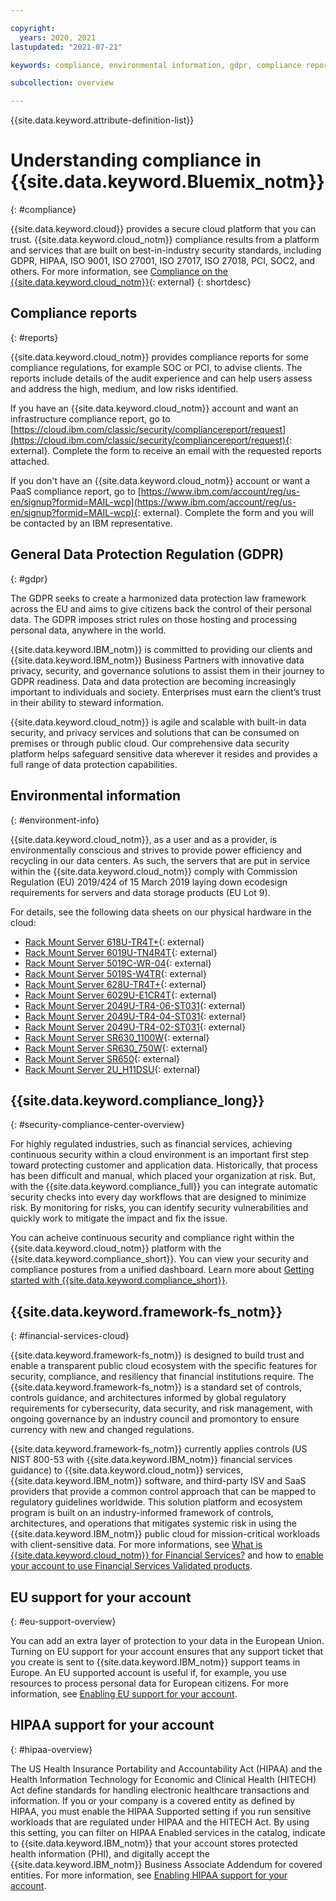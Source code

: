 ```yaml
---

copyright:
  years: 2020, 2021
lastupdated: "2021-07-21"

keywords: compliance, environmental information, gdpr, compliance reports, financial services, compliance settings, compliance features

subcollection: overview

---
```


{{site.data.keyword.attribute-definition-list}}

# Understanding compliance in {{site.data.keyword.Bluemix_notm}}
{: #compliance}

{{site.data.keyword.cloud}} provides a secure cloud platform that you can trust. {{site.data.keyword.cloud_notm}} compliance results from a platform and services that are built on best-in-industry security standards, including GDPR, HIPAA, ISO 9001, ISO 27001, ISO 27017, ISO 27018, PCI, SOC2, and others. For more information, see [Compliance on the {{site.data.keyword.cloud_notm}}](https://www.ibm.com/cloud/compliance){: external}
{: shortdesc}

## Compliance reports
{: #reports}

{{site.data.keyword.cloud_notm}} provides compliance reports for some compliance regulations, for example SOC or PCI, to advise clients. The reports include details of the audit experience and can help users assess and address the high, medium, and low risks identified.

If you have an {{site.data.keyword.cloud_notm}} account and want an infrastructure compliance report, go to [https://cloud.ibm.com/classic/security/compliancereport/request](https://cloud.ibm.com/classic/security/compliancereport/request){: external}. Complete the form to receive an email with the requested reports attached.

If you don't have an {{site.data.keyword.cloud_notm}} account or want a PaaS compliance report, go to [https://www.ibm.com/account/reg/us-en/signup?formid=MAIL-wcp](https://www.ibm.com/account/reg/us-en/signup?formid=MAIL-wcp){: external}. Complete the form and you will be contacted by an IBM representative.

## General Data Protection Regulation (GDPR)
{: #gdpr}

The GDPR seeks to create a harmonized data protection law framework across the EU and aims to give citizens back the control of their personal data. The GDPR imposes strict rules on those hosting and processing personal data, anywhere in the world.

{{site.data.keyword.IBM_notm}} is committed to providing our clients and {{site.data.keyword.IBM_notm}} Business Partners with innovative data privacy, security, and governance solutions to assist them in their journey to GDPR readiness. Data and data protection are becoming increasingly important to individuals and society. Enterprises must earn the client’s trust in their ability to steward information.

{{site.data.keyword.cloud_notm}} is agile and scalable with built-in data security, and privacy services and solutions that can be consumed on premises or through public cloud. Our comprehensive data security platform helps safeguard sensitive data wherever it resides and provides a full range of data protection capabilities.

## Environmental information
{: #environment-info}

{{site.data.keyword.cloud_notm}}, as a user and as a provider, is environmentally conscious and strives to provide power efficiency and recycling in our data centers. As such, the servers that are put in service within the {{site.data.keyword.cloud_notm}} comply with Commission Regulation (EU) 2019/424 of 15 March 2019 laying down ecodesign requirements for servers and data storage products (EU Lot 9).

For details, see the following data sheets on our physical hardware in the cloud:
* [Rack Mount Server 618U-TR4T+](https://cloud.ibm.com/media/docs/downloads/environment-info-datasheets/1U_X10DRU-i+.pdf){: external}
* [Rack Mount Server 6019U-TN4R4T](https://cloud.ibm.com/media/docs/downloads/environment-info-datasheets/1U_X11DPU.pdf){: external}
* [Rack Mount Server 5019C-WR-04](https://cloud.ibm.com/media/docs/downloads/environment-info-datasheets/1U_X11SCW.pdf){: external}
* [Rack Mount Server 5019S-W4TR](https://cloud.ibm.com/media/docs/downloads/environment-info-datasheets/1U_X11SSW-4TF.pdf){: external}
* [Rack Mount Server 628U-TR4T+](https://cloud.ibm.com/media/docs/downloads/environment-info-datasheets/2U_X10DRU-i+.pdf){: external}
* [Rack Mount Server 6029U-E1CR4T](https://cloud.ibm.com/media/docs/downloads/environment-info-datasheets/2U_X11DPU.pdf){: external}
* [Rack Mount Server 2049U-TR4-06-ST031](https://cloud.ibm.com/media/docs/downloads/environment-info-datasheets/2U_X11QPH+BM.pdf){: external}
* [Rack Mount Server 2049U-TR4-04-ST031](https://cloud.ibm.com/media/docs/downloads/environment-info-datasheets/2U_X11QPH+NG%20BP.pdf){: external}
* [Rack Mount Server 2049U-TR4-02-ST031](https://cloud.ibm.com/media/docs/downloads/environment-info-datasheets/2U_X11QPH+NG%20woBP.pdf){: external}
* [Rack Mount Server SR630_1100W](https://cloud.ibm.com/media/docs/downloads/environment-info-datasheets/SR630_1100W.pdf){: external}
* [Rack Mount Server SR630_750W](https://cloud.ibm.com/media/docs/downloads/environment-info-datasheets/SR630_750W.pdf){: external}
* [Rack Mount Server SR650](https://cloud.ibm.com/media/docs/downloads/environment-info-datasheets/SR650.pdf){: external}
* [Rack Mount Server 2U_H11DSU](https://cloud.ibm.com/media/docs/downloads/environment-info-datasheets/2U_H11DSU.pdf){: external}

## {{site.data.keyword.compliance_long}}
{: #security-compliance-center-overview}

For highly regulated industries, such as financial services, achieving continuous security within a cloud environment is an important first step toward protecting customer and application data. Historically, that process has been difficult and manual, which placed your organization at risk. But, with the {{site.data.keyword.compliance_full}} you can integrate automatic security checks into every day workflows that are designed to minimize risk. By monitoring for risks, you can identify security vulnerabilities and quickly work to mitigate the impact and fix the issue.

You can acheive continuous security and compliance right within the {{site.data.keyword.cloud_notm}} platform with the {{site.data.keyword.compliance_short}}. You can view your security and compliance postures from a unified dashboard. Learn more about [Getting started with {{site.data.keyword.compliance_short}}](/docs/security-compliance?topic=security-compliance-getting-started).


## {{site.data.keyword.framework-fs_notm}}
{: #financial-services-cloud}

{{site.data.keyword.framework-fs_notm}} is designed to build trust and enable a transparent public cloud ecosystem with the specific features for security, compliance, and resiliency that financial institutions require. The {{site.data.keyword.framework-fs_notm}} is a standard set of controls, controls guidance, and architectures informed by global regulatory requirements for cybersecurity, data security, and risk management, with ongoing governance by an industry council and promontory to ensure currency with new and changed regulations. 

{{site.data.keyword.framework-fs_notm}} currently applies controls (US NIST 800-53 with {{site.data.keyword.IBM_notm}} financial services guidance) to {{site.data.keyword.cloud_notm}} services, {{site.data.keyword.IBM_notm}} software, and third-party ISV and SaaS providers that provide a common control approach that can be mapped to regulatory guidelines worldwide. This solution platform and ecosystem program is built on an industry-informed framework of controls, architectures, and operations that mitigates systemic risk in using the {{site.data.keyword.IBM_notm}} public cloud for mission-critical workloads with client-sensitive data. For more informations, see [What is {{site.data.keyword.cloud_notm}} for Financial Services?](/docs/overview?topic=overview-what-is-fscloud) and how to [enable your account to use Financial Services Validated products](/docs/account?topic=account-enabling-fs-validated).

## EU support for your account
{: #eu-support-overview}

You can add an extra layer of protection to your data in the European Union. Turning on EU support for your account ensures that any support ticket that you create is sent to {{site.data.keyword.IBM_notm}} support teams in Europe. An EU supported account is useful if, for example, you use resources to process personal data for European citizens. For more information, see [Enabling EU support for your account](/docs/account?topic=account-eu-supported).

## HIPAA support for your account
{: #hipaa-overview}

The US Health Insurance Portability and Accountability Act (HIPAA) and the Health Information Technology for Economic and Clinical Health (HITECH) Act define standards for handling electronic healthcare transactions and information. If you or your company is a covered entity as defined by HIPAA, you must enable the HIPAA Supported setting if you run sensitive workloads that are regulated under HIPAA and the HITECH Act. By using this setting, you can filter on HIPAA Enabled services in the catalog, indicate to {{site.data.keyword.IBM_notm}} that your account stores protected health information (PHI), and digitally accept the {{site.data.keyword.IBM_notm}} Business Associate Addendum for covered entities. For more information, see [Enabling HIPAA support for your account](/docs/account?topic=account-enabling-hipaa).


